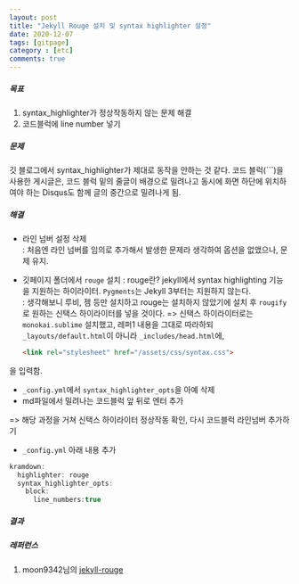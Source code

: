 ```yaml
---
layout: post
title: "Jekyll Rouge 설치 및 syntax highlighter 설정"
date: 2020-12-07
tags: [gitpage]
category : [etc]
comments: true
---
```


##### 목표
1. syntax_highlighter가 정상작동하지 않는 문제 해결  
2. 코드블럭에 line number 넣기  

##### 문제
깃 블로그에서 syntax_highlighter가 제대로 동작을 안하는 것 같다. 코드 블럭(```)을 사용한 게시글은, 코드 블럭 밑의 줄글이 배경으로 밀려나고 동시에 화면 하단에 위치하여야 하는 Disqus도 함께 글의 중간으로 밀려나게 됨.  

##### 해결
- 라인 넘버 설정 삭제  
  : 처음엔 라인 넘버를 임의로 추가해서 발생한 문제라 생각하여 옵션을 없앴으나, 문제 유지.  

- 깃페이지 폴더에서 `rouge` 설치
  : rouge란? jekyll에서 syntax highlighting 기능을 지원하는 하이라이터. `Pygments`는 Jekyll 3부터는 지원하지 않는다.  
  : 생각해보니 루비, 젬 등만 설치하고 rouge는 설치하지 않았기에 설치 후 `rougify`로 원하는 신택스 하이라이터를 넣을 것이다. => 신택스 하이라이터로는 `monokai.sublime` 설치했고, 레퍼1 내용을 그대로 따라하되 `_layouts/default.html`이 아니라 `_includes/head.html`에,  
  ```html
  <link rel="stylesheet" href="/assets/css/syntax.css">
  ```
을 입력함.  
- `_config.yml`에서 `syntax_highlighter_opts`을 아예 삭제  
- md파일에서 밀려나는 코드블럭 앞 뒤로 엔터 추가  

=> 해당 과정을 거쳐 신택스 하이라이터 정상작동 확인, 다시 코드블럭 라인넘버 추가하기  

- `_config.yml` 아래 내용 추가
```java
kramdown:
  highlighter: rouge
  syntax_highlighter_opts:
    block:
      line_numbers:true
```


##### 결과


##### 레퍼런스
1. moon9342님의 [jekyll-rouge](https://moon9342.github.io/jekyll-rouge)  
